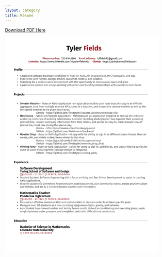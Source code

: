 ```yaml
---
layout: category
title: Rèsumè
---
```


<a href="/assets/files/tyler_fields_resume.pdf" download> Download PDF Here </a>

![resume_image](/assets/images/resume_image.png)
